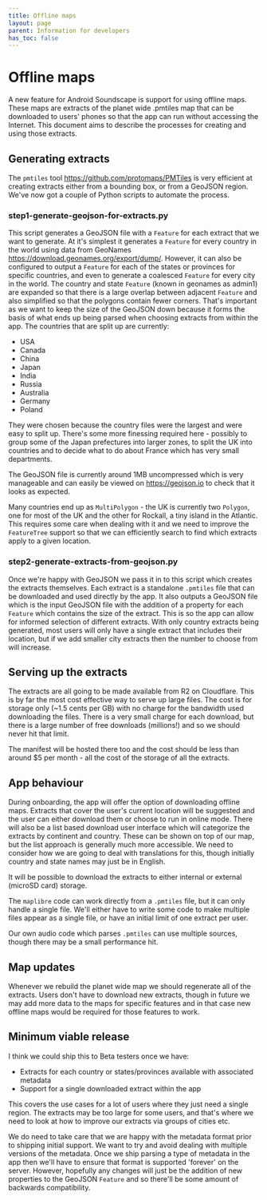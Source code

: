 ```yaml
---
title: Offline maps
layout: page
parent: Information for developers
has_toc: false
---
```

# Offline maps
A new feature for Android Soundscape is support for using offline maps. These maps are extracts of the planet wide .pmtiles map that can be downloaded to users' phones so that the app can run without accessing the Internet. This document aims to describe the processes for creating and using those extracts.

## Generating extracts
The `pmtiles` tool <https://github.com/protomaps/PMTiles> is very efficient at creating extracts either from a bounding box, or from a GeoJSON region. We've now got a couple of Python scripts to automate the process.

### step1-generate-geojson-for-extracts.py
This script generates a GeoJSON file with a `Feature` for each extract that we want to generate. At it's simplest it generates a `Feature` for every country in the world using data from GeoNames <https://download.geonames.org/export/dump/>. However, it can also be configured to output a `Feature` for each of the states or provinces for specific countries, and even to generate a coalesced `Feature` for every city in the world. The country and state `Feature` (known in geonames as admin1) are expanded so that there is a large overlap between adjacent `Feature` and also simplified so that the polygons contain fewer corners. That's important as we want to keep the size of the GeoJSON down because it forms the basis of what ends up being parsed when choosing extracts from within the app.
The countries that are split up are currently:
* USA
* Canada
* China
* Japan
* India
* Russia
* Australia
* Germany
* Poland

They were chosen because the country files were the largest and were easy to split up. There's some more finessing required here - possibly to group some of the Japan prefectures into larger zones, to split the UK into countries and to decide what to do about France which has very small departments.

The GeoJSON file is currently around 1MB uncompressed which is very manageable and can easily be viewed on <https://geojson.io> to check that it looks as expected.

Many countries end up as `MultiPolygon` - the UK is currently two `Polygon`, one for most of the UK and the other for Rockall, a tiny island in the Atlantic. This requires some care when dealing with it and we need to improve the `FeatureTree` support so that we can efficiently search to find which extracts apply to a given location.

### step2-generate-extracts-from-geojson.py
Once we're happy with GeoJSON we pass it in to this script which creates the extracts themselves. Each extract is a standalone `.pmtiles` file that can be downloaded and used directly by the app. It also outputs a GeoJSON file which is the input GeoJSON file with the addition of a property for each `Feature` which contains the size of the extract. This is so the app can allow for informed selection of different extracts. With only country extracts being generated, most users will only have a single extract that includes their location, but if we add smaller city extracts then the number to choose from will increase.

## Serving up the extracts
The extracts are all going to be made available from R2 on Cloudflare. This is by far the most cost effective way to serve up large files. The cost is for storage only (~1.5 cents per GB) with no charge for the bandwidth used downloading the files. There is a very small charge for each download, but there is a large number of free downloads (millions!) and so we should never hit that limit. 

The manifest will be hosted there too and the cost should be less than around $5 per month - all the cost of the storage of all the extracts.

## App behaviour
During onboarding, the app will offer the option of downloading offline maps. Extracts that cover the user's current location will be suggested and the user can either download them or choose to run in online mode. There will also be a list based download user interface which will categorize the extracts by continent and country. These can be shown on top of our map, but the list approach is generally much more accessible. We need to consider how we are going to deal with translations for this, though initially country and state names may just be in English.

It will be possible to download the extracts to either internal or external (microSD card) storage.

The `maplibre` code can work directly from a `.pmtiles` file, but it can only handle a single file. We'll either have to write some code to make multiple files appear as a single file, or have an initial limit of one extract per user.

Our own audio code which parses `.pmtiles` can use multiple sources, though there may be a small performance hit.

## Map updates
Whenever we rebuild the planet wide map we should regenerate all of the extracts. Users don't have to download new extracts, though in future we may add more data to the maps for specific features and in that case new offline maps would be required for those features to work.


## Minimum viable release
I think we could ship this to Beta testers once we have:
* Extracts for each country or states/provinces available with associated metadata
* Support for a single downloaded extract within the app

This covers the use cases for a lot of users where they just need a single region. The extracts may be too large for some users, and that's where we need to look at how to improve our extracts via groups of cities etc.

We do need to take care that we are happy with the metadata format prior to shipping initial support. We want to try and avoid dealing with multiple versions of the metadata. Once we ship parsing a type of metadata in the app then we'll have to ensure that format is supported 'forever' on the server. However, hopefully any changes will just be the addition of new properties to the GeoJSON `Feature` and so there'll be some amount of backwards compatibility.